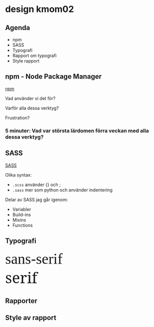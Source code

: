 # design kmom02

## Agenda

* npm
* SASS
* Typografi
* Rapport om typografi
* Style rapport



## npm - Node Package Manager

[npm](https://www.npmjs.com)

Vad använder vi det för?

Varför alla dessa verktyg?

Frustration?

### 5 minuter: Vad var största lärdomen förra veckan med alla dessa verktyg?



## SASS

[SASS](https://sass-lang.com)

Olika syntax:
* `.scss` använder {} och ;
* `.sass` mer som python och använder indentering

Delar av SASS jag går igenom:

* Variabler
* Build-ins
* Mixins
* Functions

## Typografi

<div style='font-family:"sans-serif";font-size:48px;'>sans-serif</div>

<div style='font-family:"serif";font-size:48px;'>serif</div>

## Rapporter

## Style av rapport
